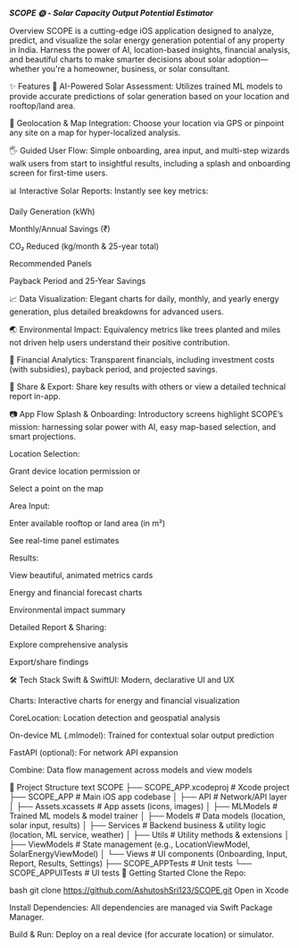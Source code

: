 ***SCOPE 🌞 - Solar Capacity Output Potential Estimator***

Overview
SCOPE is a cutting-edge iOS application designed to analyze, predict, and visualize the solar energy generation potential of any property in India. Harness the power of AI, location-based insights, financial analysis, and beautiful charts to make smarter decisions about solar adoption—whether you're a homeowner, business, or solar consultant.

✨ Features
🚀 AI-Powered Solar Assessment:
Utilizes trained ML models to provide accurate predictions of solar generation based on your location and rooftop/land area.

📍 Geolocation & Map Integration:
Choose your location via GPS or pinpoint any site on a map for hyper-localized analysis.

🖐️ Guided User Flow:
Simple onboarding, area input, and multi-step wizards walk users from start to insightful results, including a splash and onboarding screen for first-time users.

📊 Interactive Solar Reports:
Instantly see key metrics:

Daily Generation (kWh)

Monthly/Annual Savings (₹)

CO₂ Reduced (kg/month & 25-year total)

Recommended Panels

Payback Period and 25-Year Savings

📈 Data Visualization:
Elegant charts for daily, monthly, and yearly energy generation, plus detailed breakdowns for advanced users.

🌏 Environmental Impact:
Equivalency metrics like trees planted and miles not driven help users understand their positive contribution.

💸 Financial Analytics:
Transparent financials, including investment costs (with subsidies), payback period, and projected savings.

🔀 Share & Export:
Share key results with others or view a detailed technical report in-app.

📷 App Flow
Splash & Onboarding:
Introductory screens highlight SCOPE’s mission: harnessing solar power with AI, easy map-based selection, and smart projections.

Location Selection:

Grant device location permission or

Select a point on the map

Area Input:

Enter available rooftop or land area (in m²)

See real-time panel estimates

Results:

View beautiful, animated metrics cards

Energy and financial forecast charts

Environmental impact summary

Detailed Report & Sharing:

Explore comprehensive analysis

Export/share findings

🛠 Tech Stack
Swift & SwiftUI: Modern, declarative UI and UX

Charts: Interactive charts for energy and financial visualization

CoreLocation: Location detection and geospatial analysis

On-device ML (.mlmodel): Trained for contextual solar output prediction

FastAPI (optional): For network API expansion

Combine: Data flow management across models and view models

🚧 Project Structure
text
SCOPE
├── SCOPE_APP.xcodeproj        # Xcode project
├── SCOPE_APP                  # Main iOS app codebase
│   ├── API                    # Network/API layer
│   ├── Assets.xcassets        # App assets (icons, images)
│   ├── MLModels               # Trained ML models & model trainer
│   ├── Models                 # Data models (location, solar input, results)
│   ├── Services               # Backend business & utility logic (location, ML service, weather)
│   ├── Utils                  # Utility methods & extensions
│   ├── ViewModels             # State management (e.g., LocationViewModel, SolarEnergyViewModel)
│   └── Views                  # UI components (Onboarding, Input, Report, Results, Settings)
├── SCOPE_APPTests             # Unit tests
└── SCOPE_APPUITests           # UI tests
🚀 Getting Started
Clone the Repo:

bash
git clone https://github.com/AshutoshSri123/SCOPE.git
Open in Xcode

Install Dependencies:
All dependencies are managed via Swift Package Manager.

Build & Run:
Deploy on a real device (for accurate location) or simulator.


